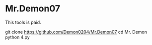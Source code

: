 # Mr.Demon07
This tools is paid. 

git clone https://github.com/Demon0204/Mr.Demon07
cd Mr. Demon
python 4.py
